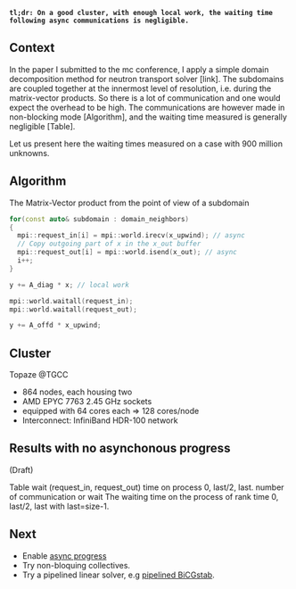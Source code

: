 <!--
title: Async communications are effective
slug: notes/async-communications
date: 2023-05-05
description: Async communications.
categories: MPI
-->

**`tl;dr: On a good cluster, with enough local work, the waiting time following async communications is negligible.`**

## Context

In the paper I submitted to the mc conference, I apply a simple domain decomposition method for neutron transport solver [link]. The subdomains are coupled together at the innermost level of resolution, i.e. during the matrix-vector products. So there is a lot of communication and one would expect the overhead to be high. The communications are however made in non-blocking mode [Algorithm], and the waiting time measured is generally negligible [Table].

Let us present here the waiting times measured on a case with 900 million unknowns.

## Algorithm

The Matrix-Vector product from the point of view of a subdomain

```cpp
for(const auto& subdomain : domain_neighbors)
{
  mpi::request_in[i] = mpi::world.irecv(x_upwind); // async
  // Copy outgoing part of x in the x_out buffer
  mpi::request_out[i] = mpi::world.isend(x_out); // async
  i++;
}

y += A_diag * x; // local work

mpi::world.waitall(request_in);
mpi::world.waitall(request_out);

y += A_offd * x_upwind;
```

## Cluster

Topaze @TGCC

- 864 nodes, each housing two
- AMD EPYC 7763 2.45 GHz sockets
- equipped with 64 cores each => 128 cores/node
- Interconnect: InfiniBand HDR-100 network

## Results with no asynchonous progress

(Draft)

Table wait (request_in, request_out) time on process 0, last/2, last.
number of communication or wait
The waiting time on the process of rank time 0, last/2, last with last=size-1.

## Next

- Enable [async progress](https://www.intel.com/content/www/us/en/docs/mpi-library/developer-guide-linux/2021-6/asynchronous-progress-control.html)
- Try non-bloquing collectives.
- Try a pipelined linear solver, e.g [pipelined BiCGstab](https://www.sciencedirect.com/science/article/abs/pii/S0167819117300406).
